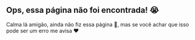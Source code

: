 <!--
title: "Não encontrado"
link: "/404"
author: taffarel55
date: 22-10-2012
-->

## Ops, essa página não foi encontrada! 😭

Calma lá amigão, ainda não fiz essa página 🥲, mas se você achar que isso pode ser um erro me avisa ❤️
